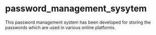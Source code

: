 # password_management_sysytem
This password management system has been developed for storing the passwords which are used in various online platforms.
